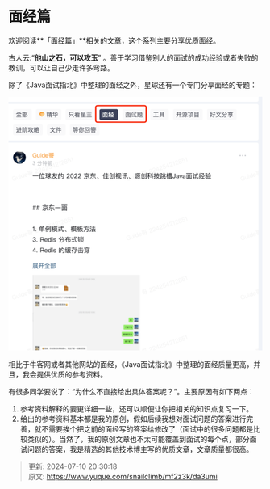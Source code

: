 # 面经篇

欢迎阅读**「面经篇」**相关的文章，这个系列主要分享优质面经。



古人云:“**他山之石，可以攻玉**” 。善于学习借鉴别人的面试的成功经验或者失败的教训，可以让自己少走许多弯路。



除了《Java面试指北》中整理的面经之外，星球还有一个专门分享面经的专题：



![image-20220304120018731.png](./img/_EqJOaKEygACSWIw/1646451149004-85a959e8-0058-48ac-a609-080f92f388c8-095235.png)



相比于牛客网或者其他网站的面经，《Java面试指北》中整理的面经质量更高，并且，我会提供优质的参考资料。



有很多同学要说了：“为什么不直接给出具体答案呢？”。主要原因有如下两点：



1. 参考资料解释的要更详细一些，还可以顺便让你把相关的知识点复习一下。
2. 给出的参考资料基本都是我的原创，假如后续我想对面试问题的答案进行完善，就不需要挨个把之前的面经写的答案给修改了（面试中的很多问题都是比较类似的）。当然了，我的原创文章也不太可能覆盖到面试的每个点，部分面试问题的答案，我是精选的其他技术博主写的优质文章，文章质量都很高。



> 更新: 2024-07-10 20:30:18  
> 原文: <https://www.yuque.com/snailclimb/mf2z3k/da3umi>
